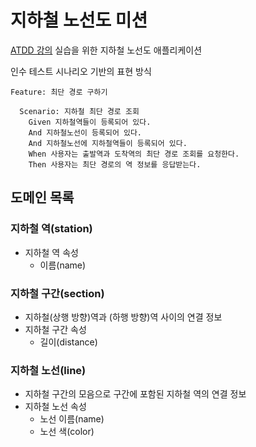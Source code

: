 # 지하철 노선도 미션

[ATDD 강의](https://edu.nextstep.camp/c/R89PYi5H) 실습을 위한 지하철 노선도 애플리케이션

인수 테스트 시나리오 기반의 표현 방식

```text
Feature: 최단 경로 구하기

  Scenario: 지하철 최단 경로 조회
    Given 지하철역들이 등록되어 있다.
    And 지하철노선이 등록되어 있다.
    And 지하철노선에 지하철역들이 등록되어 있다.
    When 사용자는 출발역과 도착역의 최단 경로 조회를 요청한다.
    Then 사용자는 최단 경로의 역 정보를 응답받는다.
```

## 도메인 목록

### 지하철 역(station)
- 지하철 역 속성
  - 이름(name)

### 지하철 구간(section)
- 지하철(상행 방향)역과 (하행 방향)역 사이의 연결 정보
- 지하철 구간 속성
  - 길이(distance)

### 지하철 노선(line)
- 지하철 구간의 모음으로 구간에 포함된 지하철 역의 연결 정보
- 지하철 노선 속성
  - 노선 이름(name)
  - 노선 색(color)
